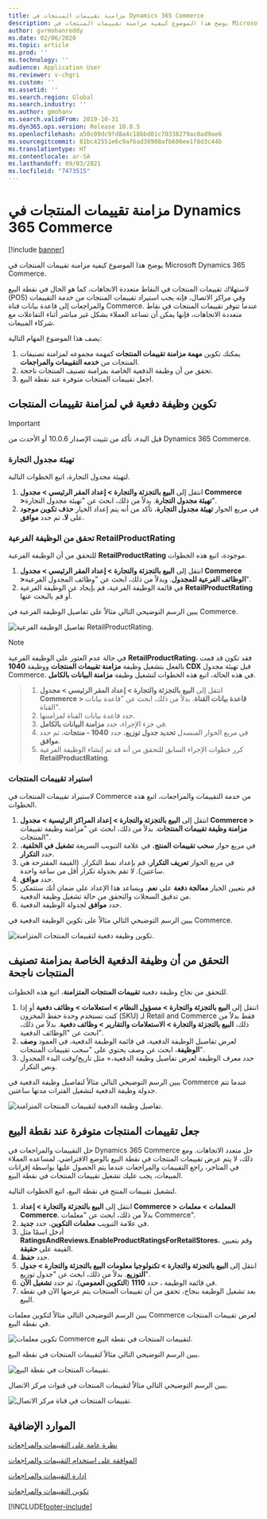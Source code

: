 ```yaml
---
title: مزامنة تقييمات المنتجات في Dynamics 365 Commerce
description: يوضح هذا الموضوع كيفية مزامنة تقييمات المنتجات في Microsoft Dynamics 365 Commerce.
author: gvrmohanreddy
ms.date: 02/06/2020
ms.topic: article
ms.prod: ''
ms.technology: ''
audience: Application User
ms.reviewer: v-chgri
ms.custom: ''
ms.assetid: ''
ms.search.region: Global
ms.search.industry: ''
ms.author: gmohanv
ms.search.validFrom: 2019-10-31
ms.dyn365.ops.version: Release 10.0.5
ms.openlocfilehash: a50c09dc9fd8a4c18bbd01c70338279ac0ad9ae6
ms.sourcegitcommit: 81bc42551e6c9af6ad38908afb606ee1f8d3c44b
ms.translationtype: HT
ms.contentlocale: ar-SA
ms.lasthandoff: 09/03/2021
ms.locfileid: "7473515"
---
```

# <a name="sync-product-ratings-in-dynamics-365-commerce"></a>مزامنة تقييمات المنتجات في Dynamics 365 Commerce

[!include [banner](includes/banner.md)]

يوضح هذا الموضوع كيفية مزامنة تقييمات المنتجات في Microsoft Dynamics 365 Commerce.

لاستهلاك تقييمات المنتجات في النقاط متعددة الاتجاهات، كما هو الحال في نقطة البيع (POS) وفي مراكز الاتصال، فإنه يجب استيراد تقييمات المنتجات من خدمة التقييمات والمراجعات إلى قاعدة بيانات قناة Commerce. عندما تتوفر تقييمات المنتجات في نقاط متعددة الاتجاهات، فإنها يمكن أن تساعد العملاء بشكل غير مباشر أثناء التفاعلات مع شركاء المبيعات.

يصف هذا الموضوع المهام التالية:

1. يمكنك تكوين **مهمة مزامنة تقييمات المنتجات** كمهمة مجموعه لمزامنة تصنيفات المنتجات من **خدمه التقييمات والمراجعات**.
1. تحقق من أن وظيفة الدفعية الخاصة بمزامنة تصنيف المنتجات ناجحة.
1. اجعل تقييمات المنتجات متوفرة عند نقطة البيع.

## <a name="configure-a-batch-job-to-synchronize-product-ratings"></a>تكوين وظيفة دفعية في لمزامنة تقييمات المنتجات

> [!IMPORTANT]
> قبل البدء، تأكد من تثبيت الإصدار 10.0.6 أو الأحدث من Dynamics 365 Commerce.

### <a name="initialize-the-commerce-scheduler"></a>تهيئة مجدول التجارة

لتهيئة مجدول التجارة، اتبع الخطوات التالية.

1. انتقل إلى **البيع بالتجزئة والتجارة \> إعداد المقر الرئيسي \> مجدول Commerce \>تهيئة مجدول التجارة**. بدلاً من ذلك، ابحث عن "تهيئة مجدول التجارة".
1. في مربع الحوار **تهيئة مجدول التجارة**، تأكد من أنه يتم إعداد الخيار **حذف تكوين موجود** على **لا**، ثم حدد **موافق**.

### <a name="verify-the-retailproductrating-subjob"></a>تحقق من الوظيفة الفرعية RetailProductRating

للتحقق من أن الوظيفة الفرعية **RetailProductRating** موجودة، اتبع هذه الخطوات.

1. انتقل إلى **البيع بالتجزئة والتجارة \> إعداد المقر الرئيسي \> مجدول Commerce \>الوظائف الفرعية للمجدول**. وبدلاً من ذلك، ابحث عن "وظائف المجدول الفرعية".
1. في قائمة الوظيفة الفرعية، قم بإيجاد عن الوظيفة الفرعية **RetailProductRating** أو قم بالبحث عنها.

يبين الرسم التوضيحي التالي مثالاً على تفاصيل الوظيفة الفرعية في Commerce.

![تفاصيل الوظيفة الفرعية RetailProductRating.](media/rnr-hq-ratings-sub-job.png)

> [!NOTE]
> في حالة عدم العثور على الوظيفة الفرعية **RetailProductRating**، فقد تكون قد قمت بالفعل بتشغيل وظيفة **مزامنة تقييمات المنتجات** ووظيفة **1040 CDX** قبل تهيئة مجدول Commerce. في هذه الحالة، اتبع هذه الخطوات لتشغيل وظيفة **مزامنة البيانات بالكامل**.

> 1. انتقل إلى **البيع بالتجزئة والتجارة \> إعداد المقر الرئيسي \> مجدول Commerce \> قاعدة بيانات القناة**. بدلاً من ذلك، ابحث عن "قاعدة بيانات القناة".
> 1. حدد قاعدة بيانات القناة لمزامنتها.
> 1. في جزء الإجراء، حدد **مزامنة البيانات بالكامل**.
> 1. في مربع الحوار المنسدل **تحديد جدول توزيع**، حدد **1040 - منتجات**، ثم حدد **موافق**.
> 1. كرر خطوات الإجراء السابق للتحقق من أنه قد تم إنشاء الوظيفة الفرعية **RetailProductRating**.

### <a name="import-product-ratings"></a>استيراد تقييمات المنتجات

لاستيراد تقييمات المنتجات في Commerce من خدمة التقييمات والمراجعات، اتبع هذه الخطوات.

1. انتقل إلى **البيع بالتجزئة والتجارة \> إعداد المراكز الرئيسية \> مجدول Commerce \> مزامنة وظيفة تقييمات المنتجات**. بدلاً من ذلك، ابحث عن "مزامنة وظيفة تقييمات المنتجات".
1. في مربع حوار **سحب تقييمات المنتج**، في علامة التبويب السريعة **تشغيل في الخلفية**، حدد **التكرار**.
1. في مربع الحوار **تعريف التكرار**، قم بإعداد نمط التكرار. (القيمة المقترحة هي ساعتين). لا تقم بجدولة تكرار أقل من ساعة واحدة.
1. حدد **موافق**.
1. قم بتعيين الخيار **معالجة دفعة** على **نعم**. ويساعد هذا الإعداد على ضمان أنك ستتمكن من تدقيق السجلات والتحقق من حالة تشغيل وظيفة الدفعية.
1. حدد **موافق** لجدولة الوظيفة الدفعية.

يبين الرسم التوضيحي التالي مثالاً على تكوين الوظيفة الدفعية في Commerce.

![تكوين وظيفة دفعية لتقييمات المنتجات المتزامنة.](media/rnr-hq-batchjob-recurrence.png)

## <a name="verify-that-the-batch-job-for-product-rating-synchronization-was-successful"></a>التحقق من أن وظيفة الدفعية الخاصة بمزامنة تصنيف المنتجات ناجحة

للتحقق من نجاح وظيفة دفعية **تقييمات المنتجات المتزامنة**، اتبع هذه الخطوات.

1. انتقل إلى **البيع بالتجزئة والتجارة \> مسؤول النظام \> استعلامات \> وظائف دفعية** أو إذا كنت تستخدم وحدة حفظ المخزون (SKU) لـ Retail and Commerce فقط بدلاً من ذلك، **البيع بالتجزئة والتجارة \> الاستعلامات والتقارير \> وظائف دفعية**. بدلاً من ذلك، ابحث عن "الوظائف الدفعية".
1. لعرض تفاصيل الوظيفة الدفعية، في قائمة الوظيفة الدفعية، في العمود **وصف الوظيفة**، ابحث عن وصف يحتوي على "سحب تقييمات المنتجات".
1. حدد معرف الوظيفة لعرض تفاصيل وظيفة الدفعية،+ مثل تاريخ/وقت البدء المجدول ونص التكرار.

يبين الرسم التوضيحي التالي مثالاً لتفاصيل وظيفة الدفعية في Commerce عندما تتم جدولة وظيفة الدفعية لتشغيل الفترات مدتها ساعتين.

![تفاصيل وظيفة الدفعية لتقييمات المنتجات المتزامنة.](media/rnr-hq-batchjob-status-checking.png)

## <a name="make-product-ratings-available-at-the-pos"></a>جعل تقييمات المنتجات متوفرة عند نقطة البيع

حل التقييمات والمراجعات في Dynamics 365 Commerce حل متعدد الاتجاهات. ومع ذلك، لا يتم عرض تقييمات المنتجات في نقطة البيع بالوضع الافتراضي. لمساعده العملاء في المتاجر، راجع التقييمات والمراجعات عندما يتم الحصول عليها بواسطة إقرانات المبيعات، يجب عليك تشغيل تقييمات المنتجات في نقطة البيع.

لتشغيل تقييمات المنتج في نقطة البيع‬، اتبع الخطوات التالية.

1. انتقل إلى **البيع بالتجزئة والتجارة \> إعداد Commerce \> المعلمات \> معلمات Commerce**. بدلاً من ذلك، ابحث عن "معلمات Commerce".
1. في علامة التبويب **معلمات التكوين**، حدد **جديد**.
1. أدخل اسمًا مثل **RatingsAndReviews.EnableProductRatingsForRetailStores**، وقم بتعيين القيمة على **حقيقة**.
1. حدد **حفظ**.
1. انتقل إلى **البيع بالتجزئة والتجارة \> تكنولوجيا معلومات البيع بالتجزئة والتجارة \> جدول التوزيع**. بدلاً من ذلك، ابحث عن "جدول توزيع".
1. في قائمة الوظيفة ، حدد **1110** (**التكوين العمومي**)، ثم حدد **تشغيل الآن**.
1. بعد تشغيل الوظيفة بنجاح، تحقق من أن تقييمات المنتجات يتم عرضها الآن في نقطة البيع.

يبين الرسم التوضيحي التالي مثالاً لتكوين معلمات Commerce لعرض تقييمات المنتجات في نقطة البيع.

![تكوين معلمات Commerce لتقييمات المنتجات في نقطة البيع.](media/rnr-hq-enable-ratings-in-pos.png)

يبين الرسم التوضيحي التالي مثالاً لتقييمات المنتجات في نقطة البيع.

![تقييمات المنتجات في نقطة البيع.](media/rnr-pos-catalog-ratings.png)

يبين الرسم التوضيحي التالي مثالاً لتقييمات المنتجات في قنوات مركز الاتصال.

![تقييمات المنتجات في قناة مركز الاتصال.](media/rnr-call-center-ratings.png)

## <a name="additional-resources"></a>الموارد الإضافية

[نظرة عامة على التقييمات والمراجعات](ratings-reviews-overview.md)

[الموافقة على استخدام التقييمات والمراجعات](opt-in-ratings-reviews.md)

[إدارة التقييمات والمراجعات](manage-reviews.md)

[تكوين التقييمات والمراجعات](configure-ratings-reviews.md)


[!INCLUDE[footer-include](../includes/footer-banner.md)]
